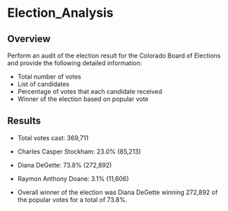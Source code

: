 # Election_Analysis

## Overview
Perform an audit of the election result for the Colorado Board of Elections and provide the following detailed information:
* Total number of votes
* List of candidates
* Percentage of votes that each candidate received
* Winner of the election based on popular vote

## Results
* Total votes cast: 369,711

* Charles Casper Stockham: 23.0% (85,213)
* Diana DeGette: 73.8% (272,892)
* Raymon Anthony Doane: 3.1% (11,606)

* Overall winner of the election was Diana DeGette winning 272,892 of the popular votes for a total of 73.8%.
